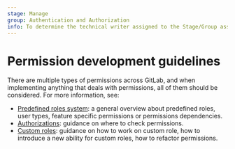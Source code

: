 ```yaml
---
stage: Manage
group: Authentication and Authorization
info: To determine the technical writer assigned to the Stage/Group associated with this page, see https://about.gitlab.com/handbook/product/ux/technical-writing/#assignments
---
```


# Permission development guidelines

There are multiple types of permissions across GitLab, and when implementing
anything that deals with permissions, all of them should be considered. For more information, see:

- [Predefined roles system](permissions/predefined_roles.md): a general overview about predefined roles, user types, feature specific permissions or permissions dependencies.
- [Authorizations](permissions/authorizations.md): guidance on where to check permissions.
- [Custom roles](permissions/custom_roles.md): guidance on how to work on custom role, how to introduce a new ability for custom roles, how to refactor permissions.
